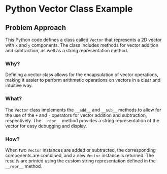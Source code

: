 # Python Vector Class Example

<div class="content">

## Problem Approach

This Python code defines a class called `Vector` that represents a 2D vector with `x` and `y` components. The class includes methods for vector addition and subtraction, as well as a string representation method.

### Why?

Defining a vector class allows for the encapsulation of vector operations, making it easier to perform arithmetic operations on vectors in a clear and intuitive way.

### What?

The `Vector` class implements the `__add__` and `__sub__` methods to allow for the use of the `+` and `-` operators for vector addition and subtraction, respectively. The `__repr__` method provides a string representation of the vector for easy debugging and display.

### How?

When two `Vector` instances are added or subtracted, the corresponding components are combined, and a new `Vector` instance is returned. The results are printed using the custom string representation defined in the `__repr__` method.


